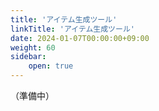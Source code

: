 ```yaml
---
title: 'アイテム生成ツール'
linkTitle: 'アイテム生成ツール'
date: 2024-01-07T00:00:00+09:00
weight: 60
sidebar:
    open: true
---
```


（準備中）
